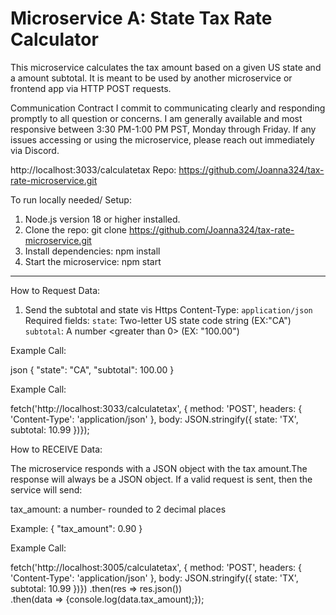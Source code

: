 # Microservice A: State Tax Rate Calculator
This microservice calculates the tax amount based on a given US state and a amount subtotal. It is meant to be used by another microservice or frontend app via HTTP POST requests.

Communication Contract
I commit to communicating clearly and responding promptly to all question or concerns. I am generally available and most responsive between 3:30 PM-1:00 PM PST, Monday through Friday. If any issues accessing or using the microservice, please reach out immediately via Discord.

http://localhost:3033/calculatetax
Repo:  https://github.com/Joanna324/tax-rate-microservice.git

To run locally needed/ Setup:

1. Node.js version 18 or higher installed.
2. Clone the repo:
   git clone  https://github.com/Joanna324/tax-rate-microservice.git
3. Install dependencies:
   npm install
4. Start the microservice:
   npm start

---

How to Request Data:
1. Send the subtotal and state vis Https
    Content-Type: `application/json`
    Required fields:
    `state`: Two-letter US state code string (EX:"CA")
    `subtotal`: A number <greater than 0> (EX: "100.00")

Example Call:

json
{
  "state": "CA",
  "subtotal": 100.00
}

Example Call:

fetch('http://localhost:3033/calculatetax', {
  method: 'POST',
  headers: { 'Content-Type': 'application/json' },
  body: JSON.stringify({ state: 'TX', subtotal: 10.99 })});

How to RECEIVE Data:

The microservice responds with a JSON object with the tax amount.The response will always be a JSON object.
If a valid request is sent, then the service will send:

tax_amount: a number- rounded to 2 decimal places

Example:
{
  "tax_amount": 0.90
}

Example Call:

fetch('http://localhost:3005/calculatetax', {
  method: 'POST',
  headers: { 'Content-Type': 'application/json' },
  body: JSON.stringify({ state: 'TX', subtotal: 10.99 })})
  .then(res => res.json())       
  .then(data => {console.log(data.tax_amount);});

